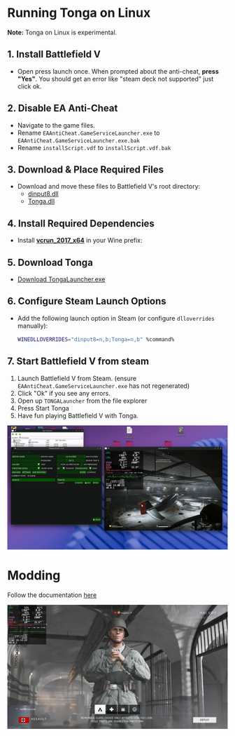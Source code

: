 # Running Tonga on Linux

**Note:** Tonga on Linux is experimental.

## 1. Install Battlefield V
- Open press launch once. When prompted about the anti-cheat, **press "Yes"**. You should get an error like "steam deck not supported" just click ok.

## 2. Disable EA Anti-Cheat
- Navigate to the game files.
- Rename `EAAntiCheat.GameServiceLauncher.exe` to `EAAntiCheat.GameServiceLauncher.exe.bak`
- Rename `installScript.vdf` to `installScript.vdf.bak`
  
## 3. Download & Place Required Files
- Download and move these files to Battlefield V's root directory:
  - [dinput8.dll](/Tonga/Files/dinput8.dll)
  - [Tonga.dll](https://marne.io/api/v/dl/stable/Tonga.dll)

## 4. Install Required Dependencies
- Install [**vcrun_2017_x64**](https://aka.ms/vs/17/release/vc_redist.x64.exe) in your Wine prefix:  

## 5. Download Tonga
- [Download TongaLauncher.exe](https://marne.io/api/v/dl/stable/TONGALauncher.exe)

## 6. Configure Steam Launch Options
- Add the following launch option in Steam (or configure `dlloverrides` manually):
  ```sh
  WINEDLLOVERRIDES="dinput8=n,b;Tonga=n,b" %command%
  ```

## 7. Start Battlefield V from steam
1. Launch Battlefield V from Steam. (ensure `EAAntiCheat.GameServiceLauncher.exe` has not regenerated)
2. Click "Ok" if you see any errors.
3. Open up `TONGALauncher` from the file explorer
4. Press Start Tonga
5. Have fun playing Battlefield V with Tonga.

<img src="/Tonga/Images/1.webp"/>

# Modding
Follow the documentation [here](https://github.com/Twig6943/FrostyToolsuiteBattlefieldLinux/blob/1.0.6/Guide.md)

<img src="/Tonga/Images/2.webp"/>
